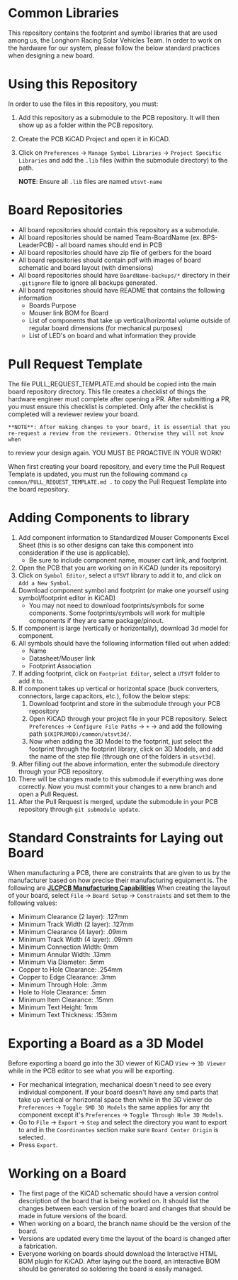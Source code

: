 # Common Libraries
This repository contains the footprint and symbol libraries that are used among us, the Longhorn Racing Solar Vehicles Team. 
In order to work on the hardware for our system, please follow the below standard practices when designing a new board.

# Using this Repository
In order to use the files in this repository, you must:
1. Add this repository as a submodule to the PCB repository. It will then show up as a folder within the PCB repository.
2. Create the PCB KiCAD Project and open it in KiCAD.
3. Click on `Preferences` -> `Manage Symbol Libraries` -> `Project Specific Libraries` and add the `.lib` files (within the submodule directory) to the path.
    
    **NOTE**: Ensure all `.lib` files are named `utsvt-name`

# Board Repositories
* All board repositories should contain this repository as a submodule.
* All board repositories should be named Team-BoardName (ex. BPS-LeaderPCB) - all board names should end in PCB
* All board repositories should have zip file of gerbers for the board
* All board repositories should contain pdf with images of board schematic and board layout (with dimensions)
* All board repositories should have `BoardName-backups/*` directory in their `.gitignore` file to ignore all backups generated.
* All board repositories should have README that contains the following information
    * Boards Purpose
    * Mouser link BOM for Board
    * List of components that take up vertical/horizontal volume outside of regular board dimensions (for mechanical purposes)
    * List of LED's on board and what information they provide

# Pull Request Template
The file PULL_REQUEST_TEMPLATE.md should be copied into the main board repository directory. This file creates a checklist of 
things the hardware engineer must complete after opening a PR. After submitting a PR, you must ensure this checklist is completed. Only after
the checklist is completed will a reviewer review your board.

    **NOTE**: After making changes to your board, it is essential that you re-request a review from the reviewers. Otherwise they will not know when
to review your design again. YOU MUST BE PROACTIVE IN YOUR WORK!

When first creating your board repository, and every time the Pull Request Template is updated, you must run the following command
`cp common/PULL_REQUEST_TEMPLATE.md .` to copy the Pull Request Template into the board repository.

# Adding Components to library
1. Add component information to Standardized Mouser Components Excel Sheet (this is so other designs can take this component into consideration if the use is applicable).
    * Be sure to include component name, mouser cart link, and footprint.
2. Open the PCB that you are working on in KiCAD (under its repository)
3. Click on `Symbol Editor`, select a `UTSVT` library to add it to, and click on `Add a New Symbol`.
4. Download component symbol and footprint (or make one yourself using symbol/footprint editor in KiCAD)
    * You may not need to download footprints/symbols for some components. Some footprints/symbols will work for multiple components if they are same package/pinout.
5. If component is large (vertically or horizontally), download 3d model for component.
6. All symbols should have the following information filled out when added:
    * Name
    * Datasheet/Mouser link
    * Footprint Association
7. If adding footprint, click on `Footprint Editor`, select a `UTSVT` folder to add it to.
8. If component takes up vertical or horizontal space (buck converters, connectors, large capacitors, etc.), follow the below steps:
    1. Download footprint and store in the submodule through your PCB repository
    2. Open KiCAD through your project file in your PCB repository. Select `Preferences` -> `Configure File Paths` -> `+` -> and add the following path `$(KIPRJMOD)/common/utsvt3d/`.
    3. Now when adding the 3D Model to the footprint, just select the footprint through the footprint library, click on 3D Models, and add the name of the step file (through one of the folders in `utsvt3d`).
9. After filling out the above information, enter the submodule directory through your PCB repository.
10. There will be changes made to this submodule if everything was done correctly. Now you must commit your changes to a new branch and open a Pull Request.
11. After the Pull Request is merged, update the submodule in your PCB repository through `git submodule update`.

# Standard Constraints for Laying out Board
When manufacturing a PCB, there are constraints that are given to us by the manufacturer based on how precise their manufacturing equipment is. The following are [**JLCPCB Manufacturing Capabilities**](https://jlcpcb.com/capabilities/Capabilities)
When creating the layout of your board, select
`File` -> `Board Setup` -> `Constraints` and set them to the following values:
* Minimum Clearance (2 layer): .127mm
* Minimum Track Width (2 layer): .127mm
* Minimum Clearance (4 layer): .09mm
* Minimum Track Width (4 layer): .09mm
* Minimum Connection Width: 0mm
* Minimum Annular Width: .13mm
* Minimum Via Diameter: .5mm
* Copper to Hole Clearance: .254mm
* Copper to Edge Clearance: .3mm
* Minimum Through Hole: .3mm
* Hole to Hole Clearance: .5mm
* Minimum Item Clearance: .15mm
* Minimum Text Height: 1mm
* Minimum Text Thickness: .153mm

# Exporting a Board as a 3D Model
Before exporting a board go into the 3D viewer of KiCAD `View` -> `3D Viewer` while in the PCB editor to see what you will be exporting. 
* For mechanical integration, mechanical doesn't need to see every individual component.  If your board doesn't have any smd parts that take up vertical or horizontal space then while in the 3D viewer do `Preferences` -> `Toggle SMD 3D Models` the same applies for any tht component except it's `Preferences` -> `Toggle Through Hole 3D Models`.  
* Go to `File` -> `Export` -> `Step` and select the directory you want to export to and in the `Coordinantes` section make sure `Board Center Origin` is selected.
* Press `Export`.

# Working on a Board
* The first page of the KiCAD schematic should have a version control description of the board that is being worked on. It should list the changes between each version of the board and changes that should be made in future versions of the board.
* When working on a board, the branch name should be the version of the board.
* Versions are updated every time the layout of the board is changed after a fabrication.
* Everyone working on boards should download the Interactive HTML BOM plugin for KiCAD. After laying out the board, an interactive BOM should be generated so soldering the board is easily managed.